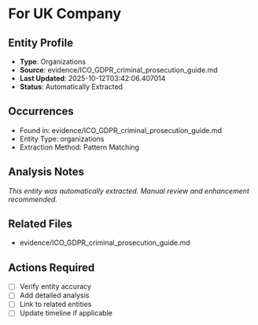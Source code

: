 # For UK Company

## Entity Profile
- **Type**: Organizations
- **Source**: evidence/ICO_GDPR_criminal_prosecution_guide.md
- **Last Updated**: 2025-10-12T03:42:06.407014
- **Status**: Automatically Extracted

## Occurrences
- Found in: evidence/ICO_GDPR_criminal_prosecution_guide.md
- Entity Type: organizations
- Extraction Method: Pattern Matching

## Analysis Notes
*This entity was automatically extracted. Manual review and enhancement recommended.*

## Related Files
- evidence/ICO_GDPR_criminal_prosecution_guide.md

## Actions Required
- [ ] Verify entity accuracy
- [ ] Add detailed analysis
- [ ] Link to related entities
- [ ] Update timeline if applicable

